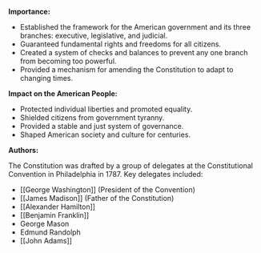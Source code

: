 
**Importance:**

* Established the framework for the American government and its three branches: executive, legislative, and judicial.
* Guaranteed fundamental rights and freedoms for all citizens.
* Created a system of checks and balances to prevent any one branch from becoming too powerful.
* Provided a mechanism for amending the Constitution to adapt to changing times.

**Impact on the American People:**

* Protected individual liberties and promoted equality.
* Shielded citizens from government tyranny.
* Provided a stable and just system of governance.
* Shaped American society and culture for centuries.

**Authors:**

The Constitution was drafted by a group of delegates at the Constitutional Convention in Philadelphia in 1787. Key delegates included:

* [[George Washington]] (President of the Convention)
* [[James Madison]] (Father of the Constitution)
* [[Alexander Hamilton]]
* [[Benjamin Franklin]]
* George Mason
* Edmund Randolph
* [[John Adams]]